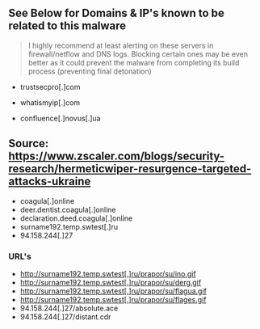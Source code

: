## See Below for Domains & IP's known to be related to this malware
> I highly recommend at least alerting on these servers in firewall/netflow and DNS logs. Blocking certain ones may be even better as it could prevent the malware from completing its build process (preventing final detonation)

* trustsecpro[.]com

* whatismyip[.]com

* confluence[.]novus[.]ua

## Source: https://www.zscaler.com/blogs/security-research/hermeticwiper-resurgence-targeted-attacks-ukraine

* coagula[.]online
* deer.dentist.coagula[.]online
* declaration.deed.coagula[.]online
* surname192.temp.swtest[.]ru
* 94.158.244[.]27

### URL's

* http://surname192.temp.swtest[.]ru/prapor/su/ino.gif
* http://surname192.temp.swtest[.]ru/prapor/su/derg.gif
* http://surname192.temp.swtest[.]ru/prapor/su/flagua.gif
* http://surname192.temp.swtest[.]ru/prapor/su/flages.gif
* 94.158.244[.]27/absolute.ace
* 94.158.244[.]27/distant.cdr
